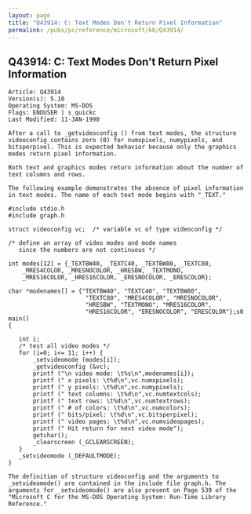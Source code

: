 ```yaml
---
layout: page
title: "Q43914: C: Text Modes Don't Return Pixel Information"
permalink: /pubs/pc/reference/microsoft/kb/Q43914/
---
```


## Q43914: C: Text Modes Don't Return Pixel Information

	Article: Q43914
	Version(s): 5.10
	Operating System: MS-DOS
	Flags: ENDUSER | s_quickc
	Last Modified: 11-JAN-1990
	
	After a call to _getvideoconfig () from text modes, the structure
	videoconfig contains zero (0) for numxpixels, numypixels, and
	bitsperpixel. This is expected behavior because only the graphics
	modes return pixel information.
	
	Both text and graphics modes return information about the number of
	text columns and rows.
	
	The following example demonstrates the absence of pixel information
	in text modes. The name of each text mode begins with "_TEXT."
	
	#include stdio.h
	#include graph.h
	
	struct videoconfig vc;  /* variable vc of type videoconfig */
	
	/* define an array of video modes and mode names
	   since the numbers are not continuous */
	
	int modes[12] = {_TEXTBW40, _TEXTC40, _TEXTBW80, _TEXTC80,
	    _MRES4COLOR, _MRESNOCOLOR, _HRESBW, _TEXTMONO,
	    _MRES16COLOR, _HRES16COLOR, _ERESNOCOLOR, _ERESCOLOR};
	
	char *modenames[] = {"TEXTBW40", "TEXTC40", "TEXTBW80",
	                      "TEXTC80", "MRES4COLOR", "MRESNOCOLOR",
	                      "HRESBW", "TEXTMONO", "MRES16COLOR",
	                      "HRES16COLOR", "ERESNOCOLOR", "ERESCOLOR"};s0
	main()
	{
	
	   int i;
	   /* test all video modes */
	   for (i=0; i<= 11; i++) {
	       _setvideomode (modes[i]);
	       _getvideoconfig (&vc);
	       printf ("\n video mode: \t%s\n",modenames[i]);
	       printf (" x pixels: \t%d\n",vc.numxpixels);
	       printf (" y pixels: \t%d\n",vc.numypixels);
	       printf (" text columns: \t%d\n",vc.numtextcols);
	       printf (" text rows: \t%d\n",vc.numtextrows);
	       printf (" # of colors: \t%d\n",vc.numcolors);
	       printf (" bits/pixel: \t%d\n",vc.bitsperpixel);
	       printf (" video pages: \t%d\n",vc.numvideopages);
	       printf (" Hit return for next video mode");
	       getchar();
	       _clearscreen (_GCLEARSCREEN);
	   }
	   _setvideomode (_DEFAULTMODE);
	}
	
	The definition of structure videoconfig and the arguments to
	_setvideomode() are contained in the include file graph.h. The
	arguments for _setvideomode() are also present on Page 539 of the
	"Microsoft C for the MS-DOS Operating System: Run-Time Library
	Reference."
